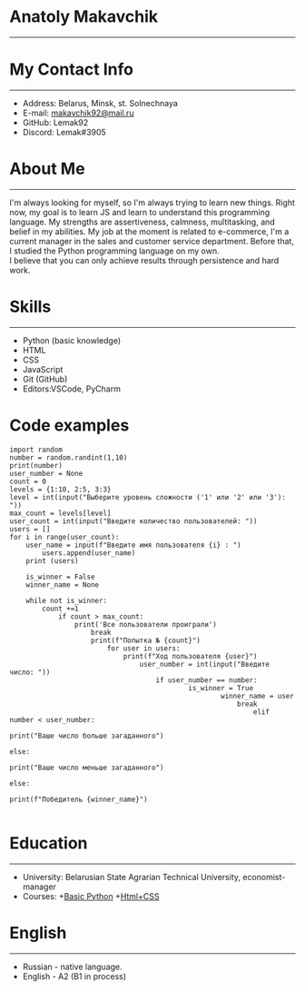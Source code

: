 # **Anatoly Makavchik**
---------
# **My Contact Info**
---------
* Address: Belarus, Minsk, st. Solnechnaya
* E-mail: makavchik92@mail.ru
* GitHub: Lemak92
* Discord: Lemak#3905

# **About Me**
---------
 
I'm always looking for myself, so I'm always trying to learn new things. Right now, my goal is to learn JS and learn to understand this programming language. My strengths are assertiveness, calmness, multitasking, and belief in my abilities. My job at the moment is related to e-commerce, I'm a current manager in the sales and customer service department. Before that, I studied the Python programming language on my own.    
I believe that you can only achieve results through persistence and hard work.

# **Skills**
-------
* Python (basic knowledge)
* HTML
* CSS
* JavaScript
* Git (GitHub)
* Editors:VSCode, PyCharm

# **Code examples**
```
import random
number = random.randint(1,10)
print(number)
user_number = None
count = 0
levels = {1:10, 2:5, 3:3}
level = int(input("Выберите уровень сложности ('1' или '2' или '3'): "))
max_count = levels[level]
user_count = int(input("Введите количество пользователей: "))
users = []
for i in range(user_count):
    user_name = input(f"Введите имя пользователя {i} : ")
        users.append(user_name)
	print (users)

	is_winner = False
	winner_name = None

	while not is_winner:
	    count +=1
	        if count > max_count:
		        print('Все пользователи проиграли')
			        break
				    print(f"Попытка № {count}")
				        for user in users:
					        print(f"Ход пользователя {user}")
						        user_number = int(input("Введите число: "))
							        if user_number == number:
								            is_winner = True
									                winner_name = user
											            break
												            elif number < user_number:
													                print("Ваше число больше загаданного")
															        else:
																            print("Ваше число меньше загаданного")
																	    else:
																	        print(f"Победитель {winner_name}")
													
```
# **Education**
--------
* University: Belarusian State Agrarian Technical University, economist- manager
* Courses:
	+[Basic Python](https://www.youtube.com/watch?v=34Rp6KVGIEM&list=PLDyJYA6aTY1lPWXBPk0gw6gR8fEtPDGKa)
	+[Html+CSS](https://www.youtube.com/watch?v=oc_OO9NILIg&list=PLs2IpQwiXpT2EOKwlXqHvgRbq5F52QaN_)
# **English**
--------
* Russian - native language.
* English - A2 (B1 in process)
